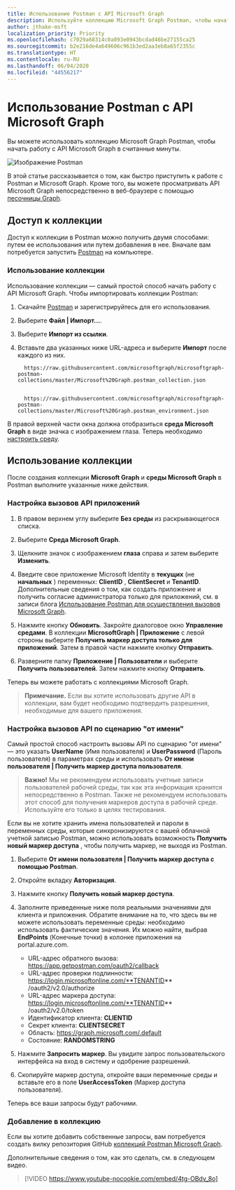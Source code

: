 ```yaml
---
title: Использование Postman с API Microsoft Graph
description: Используйте коллекцию Microsoft Graph Postman, чтобы начать работу с API Microsoft Graph в считанные минуты.
author: jthake-msft
localization_priority: Priority
ms.openlocfilehash: c7029a68314c0a093e0943bcdad46be27155ca25
ms.sourcegitcommit: b2e216de4a649606c961b3ed2aa3eb8a65f2355c
ms.translationtype: HT
ms.contentlocale: ru-RU
ms.lasthandoff: 06/04/2020
ms.locfileid: "44556217"
---
```

# <a name="use-postman-with-the-microsoft-graph-api"></a>Использование Postman с API Microsoft Graph

Вы можете использовать коллекцию Microsoft Graph Postman, чтобы начать работу с API Microsoft Graph в считанные минуты.

![Изображение Postman](https://github.com/microsoftgraph/microsoftgraph-postman-collections/blob/master/images/postman.png?raw=true)

В этой статье рассказывается о том, как быстро приступить к работе с Postman и Microsoft Graph. Кроме того, вы можете просматривать API Microsoft Graph непосредственно в веб-браузере с помощью [песочницы Graph](https://developer.microsoft.com/graph/graph-explorer).

## <a name="accessing-the-collection"></a>Доступ к коллекции
Доступ к коллекции в Postman можно получить двумя способами: путем ее использования или путем добавления в нее. Вначале вам потребуется запустить [Postman](https://www.getpostman.com/) на компьютере.

### <a name="consume-the-collection"></a>Использование коллекции
Использование коллекции ⁠— самый простой способ начать работу с API Microsoft Graph. Чтобы импортировать коллекции Postman:

1. Скачайте [Postman](https://www.getpostman.com/) и зарегистрируйтесь для его использования.
2. Выберите **Файл | Импорт...**.
3. Выберите **Импорт из ссылки**.
4. Вставьте два указанных ниже URL-адреса и выберите **Импорт** после каждого из них.

    ```
      https://raw.githubusercontent.com/microsoftgraph/microsoftgraph-postman-collections/master/Microsoft%20Graph.postman_collection.json
      
    ```
    ```
      https://raw.githubusercontent.com/microsoftgraph/microsoftgraph-postman-collections/master/Microsoft%20Graph.postman_environment.json

    ```

В правой верхней части окна должна отобразиться **среда Microsoft Graph** в виде значка с изображением глаза. Теперь необходимо [настроить среду](#using-the-collection).

## <a name="using-the-collection"></a>Использование коллекции
После создания коллекции **Microsoft Graph** и **среды Microsoft Graph** в Postman выполните указанные ниже действия.

### <a name="set-up-application-api-calls"></a>Настройка вызовов API приложений

1. В правом верхнем углу выберите **Без среды** из раскрывающегося списка.
2. Выберите **Среда Microsoft Graph**.
3. Щелкните значок с изображением **глаза** справа и затем выберите **Изменить**.
4. Введите свое приложение Microsoft Identity в **текущих** (не **начальных** ) переменных: **ClientID** , **ClientSecret** и **TenantID**. 
 Дополнительные сведения о том, как создать приложение и получить согласие администратора только для приложений, см. в записи блога [Использование Postman для осуществления вызовов Microsoft Graph](https://developer.microsoft.com/ru-RU/graph/blogs/30daysmsgraph-day-13-postman-to-make-microsoft-graph-calls/).

5. Нажмите кнопку **Обновить**. Закройте диалоговое окно **Управление средами**. В коллекции **MicrosoftGraph | Приложение** с левой стороны выберите **Получить маркер доступа только для приложений**. Затем в правой части нажмите кнопку **Отправить**.
6. Разверните папку **Приложение | Пользователи** и выберите **Получить пользователей**. Затем нажмите кнопку **Отправить**.

Теперь вы можете работать с коллекциями Microsoft Graph.

>**Примечание.** Если вы хотите использовать другие API в коллекции, вам будет необходимо подтвердить разрешения, необходимые для вашего приложения.

### <a name="set-up-on-behalf-of-api-calls"></a>Настройка вызовов API по сценарию "от имени"
Самый простой способ настроить вызовы API по сценарию "от имени" ⁠— это указать **UserName** (Имя пользователя) и **UserPassword** (Пароль пользователя) в параметрах среды и использовать **От имени пользователя | Получить маркер доступа пользователя**. 

>**Важно!** Мы не рекомендуем использовать учетные записи пользователей рабочей среды, так как эта информация хранится непосредственно в Postman. Также не рекомендуем использовать этот способ для получения маркеров доступа в рабочей среде. Используйте его только в целях тестирования.

Если вы не хотите хранить имена пользователей и пароли в переменных среды, которые синхронизируются с вашей облачной учетной записью Postman, можно использовать возможность **Получить новый маркер доступа** , чтобы получить маркер, не выходя из Postman.

1. Выберите **От имени пользователя | Получить маркер доступа с помощью Postman**.
2. Откройте вкладку **Авторизация**.
3. Нажмите кнопку **Получить новый маркер доступа**.
4. Заполните приведенные ниже поля реальными значениями для клиента и приложения. Обратите внимание на то, что здесь вы не можете использовать переменные среды: необходимо использовать фактические значения. Их можно найти, выбрав **EndPoints** (Конечные точки) в колонке приложения на portal.azure.com.

    - URL-адрес обратного вызова: https://app.getpostman.com/oauth2/callback
    - URL-адрес проверки подлинности: https://login.microsoftonline.com/**TENANTID** /oauth2/v2.0/authorize
    - URL-адрес маркера доступа: https://login.microsoftonline.com/**TENANTID** /oauth2/v2.0/token
    - Идентификатор клиента: **CLIENTID**
    - Секрет клиента: **CLIENTSECRET**
    - Область: https://graph.microsoft.com/.default
    - Состояние: **RANDOMSTRING**
 
5. Нажмите **Запросить маркер**. Вы увидите запрос пользовательского интерфейса на вход в систему и одобрение разрешений.
6. Скопируйте маркер доступа, откройте ваши переменные среды и вставьте его в поле **UserAccessToken** (Маркер доступа пользователя).

Теперь все ваши запросы будут рабочими.


### <a name="contribute-to-the-collection"></a>Добавление в коллекцию
Если вы хотите добавить собственные запросы, вам потребуется создать вилку репозитория GitHub [коллекций Postman Microsoft Graph](https://github.com/microsoftgraph/microsoftgraph-postman-collections). 

Дополнительные сведения о том, как это сделать, см. в следующем видео.

> [!VIDEO https://www.youtube-nocookie.com/embed/4tg-OBdv_8o]
